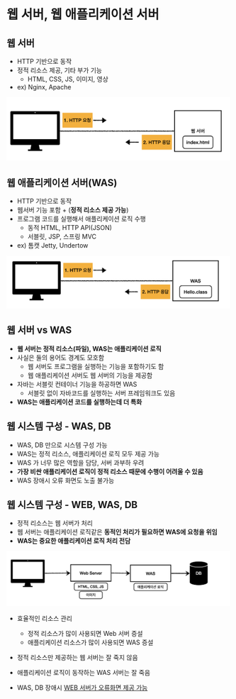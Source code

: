 # 웹 서버, 웹 애플리케이션 서버



## 웹 서버

- HTTP 기반으로 동작
- 정적 리소스 제공, 기타 부가 기능
  - HTML, CSS, JS, 이미지, 영상
- ex) Nginx, Apache

![스크린샷 2021-12-05 오후 8.20.55](img/webServer.png)



## 웹 애플리케이션 서버(WAS)

- HTTP 기반으로 동작
- 웹서버 기능 포함 + (**정적 리소스 제공 가능**)
- 프로그램 코드를 실행해서 애플리케이션 로직 수행
  - 동적 HTML, HTTP API(JSON)
  - 서블릿, JSP, 스프링 MVC
- ex) 톰캣 Jetty, Undertow

![스크린샷 2021-12-05 오후 8.22.38](img/WAS.png)



## 웹 서버 vs WAS

- **웹 서버는 정적 리소스(파일), WAS는 애플리케이션 로직**
- 사실은 둘의 용어도 경계도 모호함
  - 웹 서버도 프로그램을 실행하는 기능을 포함하기도 함
  - 웹 애플리케이션 서버도 웹 서버의 기능을 제공함
- 자바는 서블릿 컨테이너 기능을 하공하면 WAS
  - 서블릿 없이 자바코드를 실행하는 서버 프레임워크도 있음
- **WAS는 애플리케이션 코드를 실행하는데 더 특화**



## 웹 시스템 구성 - WAS, DB

- WAS, DB 만으로 시스템 구성 가능
- WAS는 정적 리소스, 애플리케이션 로직 모두 제공 가능
- WAS 가 너무 많은 역할을 담당, 서버 과부하 우려
- **가장 비싼 애플리케이션 로직이 정적 리소스 때문에 수행이 어려울 수 있음**
- WAS 장애시 오류 화면도 노출 불가능



## 웹 시스템 구성 - WEB, WAS, DB

- 정적 리소스는 웹 서버가 처리
- 웹 서버는 애플리케이션 로직같은 **동적인 처리가 필요하면 WAS에 요청을 위임**
- **WAS는 중요한 애플리케이션 로직 처리 전담**

![스크린샷 2021-12-05 오후 8.29.42](img/WebSystem.png)

- 효율적인 리소스 관리
  - 정적 리소스가 많이 사용되면 Web 서버 증설
  - 애플리케이션 리소스가 많이 사용되면 WAS 증설

- 정적 리소스만 제공하는 웹 서버는 잘 죽지 않음
- 애플리케이션 로직이 동작하는 WAS 서버는 잘 죽음
- WAS, DB 장애시 <u>WEB 서버가 오류화면 제공 가능</u>

